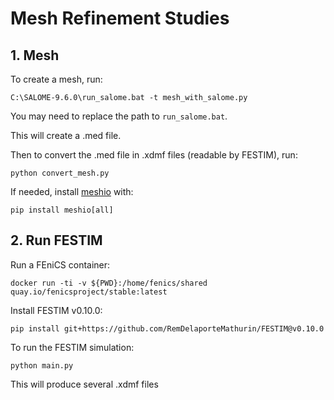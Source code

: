 # Mesh Refinement Studies

## 1. Mesh

To create a mesh, run:
```
C:\SALOME-9.6.0\run_salome.bat -t mesh_with_salome.py
```
You may need to replace the path to `run_salome.bat`.

This will create a .med file.

Then to convert the .med file in .xdmf files (readable by FESTIM), run:

```
python convert_mesh.py
```
If needed, install [meshio](https://github.com/nschloe/meshio) with:

```
pip install meshio[all]
```

## 2. Run FESTIM

Run a FEniCS container:

```
docker run -ti -v ${PWD}:/home/fenics/shared quay.io/fenicsproject/stable:latest
```

Install FESTIM v0.10.0:

```
pip install git+https://github.com/RemDelaporteMathurin/FESTIM@v0.10.0
```

To run the FESTIM simulation:

```
python main.py
```

This will produce several .xdmf files
